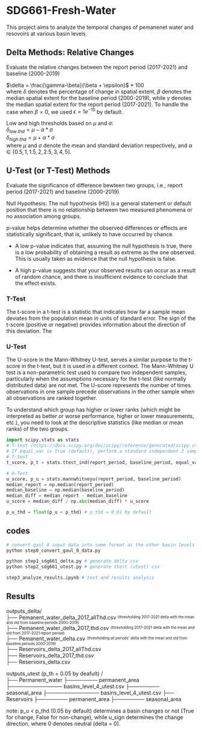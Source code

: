 # SDG661-Fresh-Water
This project aims to analyze the temporal changes of pemanenet water and resovoirs at various basin levels.

## Delta Methods: Relative Changes 
Evaluate the relative changes between the report period (2017-2021) and baseline (2000-2019) 

$\delta = \frac{\gamma-\beta}{\beta + \epsilon}$ * 100 \
where $\delta$ denotes the percentage of change in spatial extent, $\beta$ denotes the median spatial extent for the baseline period (2000-2019), while $\gamma$ denotes the median spatial extent for the report period (2017-2021). 
To handle the case when $\beta = 0$, we used $\epsilon = 1e^{-15}$ by default.

Low and high thresholds based on $\mu$ and $\sigma$: \
$\delta_{low.thd} = \mu - \alpha * \sigma$ \
$\delta_{high.thd} = \mu + \alpha * \sigma$ \
where $\mu$ and $\sigma$ denote the mean and standard deviation respectively, and $\alpha \in [0.5, 1, 1.5, 2, 2.5, 3, 4, 5]$.

## U-Test (or T-Test) Methods
Evaluate the significance of difference bewteen two groups, i.e., report period (2017-2021) and baseline (2000-2019)

Null Hypothesis: The null hypothesis (H0) is a general statement or default position that there is no relationship between two measured phenomena or no association among groups. 

p-value helps determine whether the observed differences or effects are statistically significant, that is, unlikely to have occurred by chance.

- A low p-value indicates that, assuming the null hypothesis is true, there is a low probability of obtaining a result as extreme as the one observed. This is usually taken as evidence that the null hypothesis is false. 

- A high p-value suggests that your observed results can occur as a result of random chance, and there is insufficient evidence to conclude that the effect exists.

### T-Test
The t-score in a t-test is a statistic that indicates how far a sample mean deviates from the population mean in units of standard error. The sign of the t-score (positive or negative) provides information about the direction of this deviation. The 

### U-Test
The U-score in the Mann-Whitney U-test, serves a similar purpose to the t-score in the t-test, but it is used in a different context. The Mann-Whitney U test is a non-parametric test used to compare two independent samples, particularly when the assumptions necessary for the t-test (like normally distributed data) are not met. The U-score represents the number of times observations in one sample precede observations in the other sample when all observations are ranked together.

To understand which group has higher or lower ranks (which might be interpreted as better or worse performance, higher or lower measurements, etc.), you need to look at the descriptive statistics (like median or mean ranks) of the two groups.

```python 
import scipy.stats as stats
# T-test (https://docs.scipy.org/doc/scipy/reference/generated/scipy.stats.ttest_ind.html)
# If equal_var is True (default), perform a standard independent 2 sample test that assumes equal population variances. If False, perform Welch’s t-test, which does not assume equal population variance .
# T-test
t_score, p_t = stats.ttest_ind(report_period, baseline_period, equal_var=False)

# U-Test
u_score, p_u = stats.mannwhitneyu(report_period, baseline_period)
median_report = np.median(report_period)
median_baseline = np.median(baseline_period)
median_diff = median_report - median_baseline
u_score = median_diff / np.abs(median_diff) * u_score

p_u_thd = float(p_u < p_thd) # p_thd = 0.01 by default
```

## codes
```python 
# convert gaul_0 input data into same format as the other basin levels (3-8).
python step0_convert_gaul_0_data.py 

python step1_sdg661_delta.py # generate delta csv
python step2_sdg661_utest.py # generate ttest (utest) csv

step3_analyze_results.ipynb # test and results analysis
```

## Results
outputs_delta/ \
├── Pemanent_water_delta_2017_allThd.csv <sup><sub>(thresholding 2017-2021 delta with the mean and std from baseline periods 2000-2019)</sup></sub>\
├── Pemanent_water_delta_2017_thd.csv <sup><sub>(thresholding 2017-2021 detla with the mean and std from 2017-2021 report period)</sup></sub> \
├── Pemanent_water_delta.csv <sup><sub>(thresholding all periods' delta with the mean and std from baseline periods 2000-2019)</sup></sub> \
├── Reservoirs_delta_2017_allThd.csv \
├── Reservoirs_delta_2017_thd.csv \
├── Reservoirs_delta.csv 

outputs_utest (p_th = 0.05 by deafult) / \
├── Permanent_water
├──────── permanent_area
├────────────── basins_level_4_utest.csv
├──────── seasonal_area
├────────────── basins_level_4_utest.csv
├── Reservoirs
├──────── permanent_area
├──────── seasonal_area


note: p_u < p_thd (0.05 by default) determines a basin changes or not (True for change, False for non-change), while u_sign determines the change direction, where 0 denotes neutral (delta = 0).



